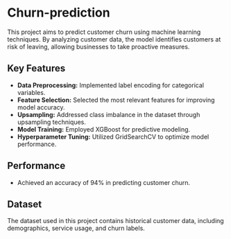 # Churn-prediction
This project aims to predict customer churn using machine learning techniques. By analyzing customer data, the model identifies customers at risk of leaving, allowing businesses to take proactive measures.

## Key Features
- **Data Preprocessing:** Implemented label encoding for categorical variables.
- **Feature Selection:** Selected the most relevant features for improving model accuracy.
- **Upsampling:** Addressed class imbalance in the dataset through upsampling techniques.
- **Model Training:** Employed XGBoost for predictive modeling.
- **Hyperparameter Tuning:** Utilized GridSearchCV to optimize model performance.

## Performance
- Achieved an accuracy of 94% in predicting customer churn.

## Dataset
The dataset used in this project contains historical customer data, including demographics, service usage, and churn labels. 
